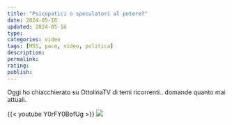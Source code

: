 ```yaml
---
title: "Psicopatici o speculatori al potere?"
date: 2024-05-16
updated: 2024-05-16
type: 
categories: video
tags: [M5S, pace, video, politica]
description: 
permalink: 
rating: 
publish: 
---
```


Oggi ho chiacchierato su OttolinaTV di temi ricorrenti.. domande quanto mai attuali.

{{< youtube Y0rFY0BofUg >}}
![](https://www.youtube.com/watch?v=Y0rFY0BofUg)
